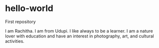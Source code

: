 # hello-world
First repository 

I am Rachitha. I am from Udupi. 
I like always to be a learner. I am a nature lover with education and have an interest in photography, art, and cultural activities.
